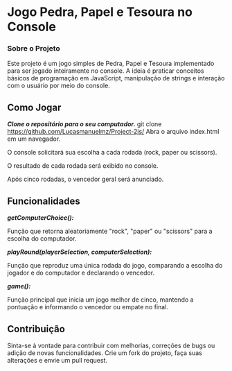 
# Jogo Pedra, Papel e Tesoura no Console

### Sobre o Projeto

Este projeto é um jogo simples de Pedra, Papel e Tesoura implementado para ser jogado inteiramente no console. A ideia é praticar conceitos básicos de programação em JavaScript, manipulação de strings e interação com o usuário por meio do console.

## Como Jogar

***Clone o repositório para o seu computador.***
git clone https://github.com/Lucasmanuelmz/Project-2js/
Abra o arquivo index.html em um navegador.

O console solicitará sua escolha a cada rodada (rock, paper ou scissors).

O resultado de cada rodada será exibido no console.

Após cinco rodadas, o vencedor geral será anunciado.

## Funcionalidades

***getComputerChoice():***

Função que retorna aleatoriamente "rock", "paper" ou "scissors" para a escolha do computador.

***playRound(playerSelection, computerSelection):***

Função que reproduz uma única rodada do jogo, comparando a escolha do jogador e do computador e declarando o vencedor.

***game():***

Função principal que inicia um jogo melhor de cinco, mantendo a pontuação e informando o vencedor ou empate no final.

## Contribuição
Sinta-se à vontade para contribuir com melhorias, correções de bugs ou adição de novas funcionalidades. Crie um fork do projeto, faça suas alterações e envie um pull request.
